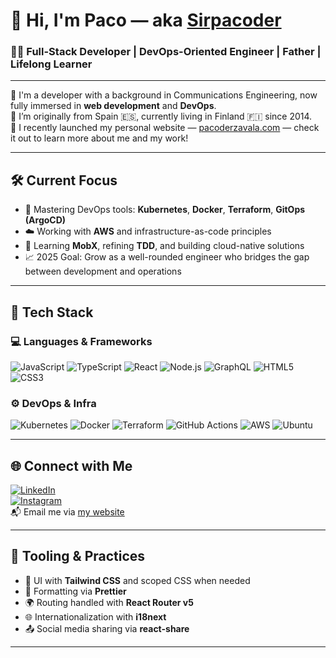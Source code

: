 # 👋 Hi, I'm Paco — aka [Sirpacoder][website]  

### 🧑‍💻 Full-Stack Developer | DevOps-Oriented Engineer | Father | Lifelong Learner  

---

🔹 I'm a developer with a background in Communications Engineering, now fully immersed in **web development** and **DevOps**.  
🔹 I’m originally from Spain 🇪🇸, currently living in Finland 🇫🇮 since 2014.  
🔹 I recently launched my personal website — [pacoderzavala.com][website] — check it out to learn more about me and my work!  

---

## 🛠️ Current Focus

- 🔧 Mastering DevOps tools: **Kubernetes**, **Docker**, **Terraform**, **GitOps (ArgoCD)**  
- ☁️ Working with **AWS** and infrastructure-as-code principles  
- 🧠 Learning **MobX**, refining **TDD**, and building cloud-native solutions  
- 📈 2025 Goal: Grow as a well-rounded engineer who bridges the gap between development and operations  

---

## 🚀 Tech Stack

### 💻 Languages & Frameworks
![JavaScript](https://img.shields.io/badge/-JavaScript-black?style=flat-square&logo=javascript)
![TypeScript](https://img.shields.io/badge/-TypeScript-black?style=flat-square&logo=typescript)
![React](https://img.shields.io/badge/-React-black?style=flat-square&logo=react)
![Node.js](https://img.shields.io/badge/-Node.js-black?style=flat-square&logo=node.js)
![GraphQL](https://img.shields.io/badge/-GraphQL-black?style=flat-square&logo=graphql)
![HTML5](https://img.shields.io/badge/-HTML5-black?style=flat-square&logo=html5)
![CSS3](https://img.shields.io/badge/-CSS3-black?style=flat-square&logo=css3)

### ⚙️ DevOps & Infra
![Kubernetes](https://img.shields.io/badge/-Kubernetes-black?style=flat-square&logo=kubernetes)
![Docker](https://img.shields.io/badge/-Docker-black?style=flat-square&logo=docker)
![Terraform](https://img.shields.io/badge/-Terraform-black?style=flat-square&logo=terraform)
![GitHub Actions](https://img.shields.io/badge/-GitHub%20Actions-black?style=flat-square&logo=github-actions)
![AWS](https://img.shields.io/badge/-AWS-black?style=flat-square&logo=amazonaws)
![Ubuntu](https://img.shields.io/badge/-Ubuntu-black?style=flat-square&logo=ubuntu)

---

## 🌐 Connect with Me

[![LinkedIn][linkedin-icon]][linkedin]  
[![Instagram][instagram-icon]][instagram]  
📬 Email me via [my website][website]

---

## 🧪 Tooling & Practices

- 💅 UI with **Tailwind CSS** and scoped CSS when needed  
- 🧹 Formatting via **Prettier**  
- 🌍 Routing handled with **React Router v5**  
- 🌐 Internationalization with **i18next**  
- 📤 Social media sharing via **react-share**  

---

[website]: https://pacoderzavala.com
[linkedin]: https://www.linkedin.com/in/francisco-zavala/
[instagram]: https://www.instagram.com/sirpacoder
[linkedin-icon]: https://cdn.jsdelivr.net/npm/simple-icons@v3/icons/linkedin.svg
[instagram-icon]: https://cdn.jsdelivr.net/npm/simple-icons@v3/icons/instagram.svg